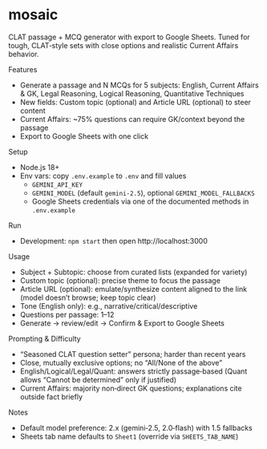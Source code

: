 # mosaic

CLAT passage + MCQ generator with export to Google Sheets. Tuned for tough, CLAT‑style sets with close options and realistic Current Affairs behavior.

Features
- Generate a passage and N MCQs for 5 subjects: English, Current Affairs & GK, Legal Reasoning, Logical Reasoning, Quantitative Techniques
- New fields: Custom topic (optional) and Article URL (optional) to steer content
- Current Affairs: ~75% questions can require GK/context beyond the passage
- Export to Google Sheets with one click

Setup
- Node.js 18+
- Env vars: copy `.env.example` to `.env` and fill values
  - `GEMINI_API_KEY`
  - `GEMINI_MODEL` (default `gemini-2.5`), optional `GEMINI_MODEL_FALLBACKS`
  - Google Sheets credentials via one of the documented methods in `.env.example`

Run
- Development: `npm start` then open http://localhost:3000

Usage
- Subject + Subtopic: choose from curated lists (expanded for variety)
- Custom topic (optional): precise theme to focus the passage
- Article URL (optional): emulate/synthesize content aligned to the link (model doesn’t browse; keep topic clear)
- Tone (English only): e.g., narrative/critical/descriptive
- Questions per passage: 1–12
- Generate → review/edit → Confirm & Export to Google Sheets

Prompting & Difficulty
- “Seasoned CLAT question setter” persona; harder than recent years
- Close, mutually exclusive options; no “All/None of the above”
- English/Logical/Legal/Quant: answers strictly passage‑based (Quant allows “Cannot be determined” only if justified)
- Current Affairs: majority non‑direct GK questions; explanations cite outside fact briefly

Notes
- Default model preference: 2.x (gemini‑2.5, 2.0‑flash) with 1.5 fallbacks
- Sheets tab name defaults to `Sheet1` (override via `SHEETS_TAB_NAME`)
